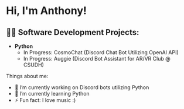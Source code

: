 <h1>Hi, I'm Anthony! <br/>

<h2>👨‍💻 Software Development Projects:</h2>

- <b>Python</b>
  - In Progress: CosmoChat (Discord Chat Bot Utilizing OpenAI API)
  - In Progress: Auggie (Discord Bot Assistant for AR/VR Club @ CSUDH)

Things about me: 
- 🔭 I’m currently working on Discord bots utilizing Python
- 🌱 I’m currently learning Python
- ⚡ Fun fact: I love music :)
